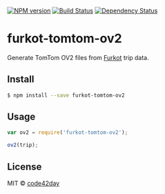[![NPM version][npm-image]][npm-url]
[![Build Status][travis-image]][travis-url]
[![Dependency Status][gemnasium-image]][gemnasium-url]

# furkot-tomtom-ov2

Generate TomTom OV2 files from [Furkot] trip data.

## Install

```sh
$ npm install --save furkot-tomtom-ov2
```

## Usage

```js
var ov2 = require('furkot-tomtom-ov2');

ov2(trip);
```

## License

MIT © [code42day](https://code42day.com)

[Furkot]: https://trips.furkot.com

[npm-image]: https://img.shields.io/npm/v/furkot-tomtom-ov2.svg
[npm-url]: https://npmjs.org/package/furkot-tomtom-ov2

[travis-url]: https://travis-ci.org/furkot/furkot-tomtom-ov2
[travis-image]: https://img.shields.io/travis/furkot/furkot-tomtom-ov2.svg

[gemnasium-image]: https://img.shields.io/gemnasium/furkot/furkot-tomtom-ov2.svg
[gemnasium-url]: https://gemnasium.com/furkot/furkot-tomtom-ov2
